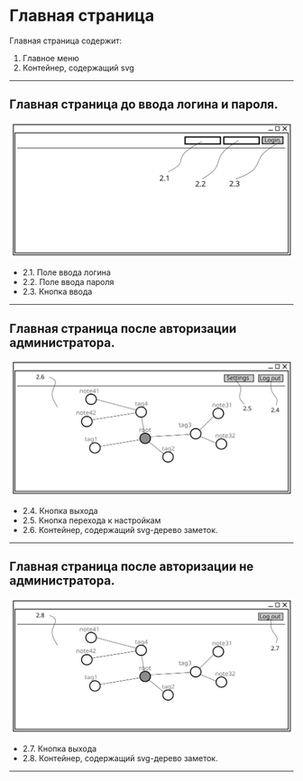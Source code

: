 # Главная страница

Главная страница содержит:
1. Главное меню
2. Контейнер, содержащий svg

---
## Главная страница до ввода логина и пароля.
![](/plan/img/scr/main_page/before_login.svg)
* 2.1. Поле ввода логина
* 2.2. Поле ввода пароля
* 2.3. Кнопка ввода
---
## Главная страница после авторизации администратора.
![](/plan/img/scr/main_page/after_login_admin.svg)
* 2.4. Кнопка выхода
* 2.5. Кнопка перехода к настройкам
* 2.6. Контейнер, содержащий svg-дерево заметок.
---
## Главная страница после авторизации не администратора.
![](/plan/img/scr/main_page/after_login_not_admin.svg)
* 2.7. Кнопка выхода
* 2.8. Контейнер, содержащий svg-дерево заметок.
---
